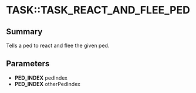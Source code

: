 # TASK::TASK_REACT_AND_FLEE_PED

## Summary
Tells a ped to react and flee the given ped.

## Parameters
* **PED_INDEX** pedIndex
* **PED_INDEX** otherPedIndex